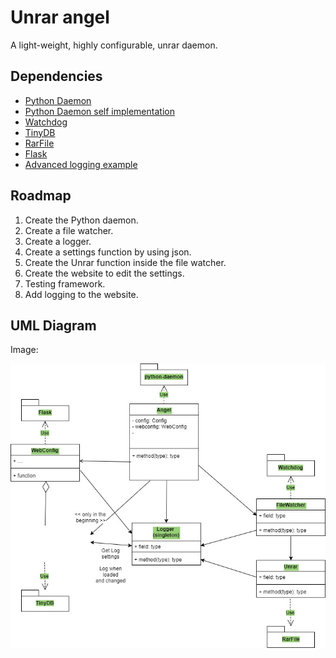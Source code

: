 # Unrar angel
A light-weight, highly configurable, unrar daemon.

## Dependencies
- [Python Daemon](https://pypi.python.org/pypi/python-daemon/ "python-daemon")
- [Python Daemon self implementation](https://gist.github.com/marazmiki/3618191#file-daemon-py-L216)
- [Watchdog](https://pypi.python.org/pypi/watchdog "Watchdog")
- [TinyDB](http://tinydb.readthedocs.io/en/latest/ "TinyDB")
- [RarFile](https://rarfile.readthedocs.io/en/latest/ "rarfile")
- [Flask](http://flask.pocoo.org/ "Flask")
- [Advanced logging example](https://docs.python.org/2/howto/logging.html#configuring-logging "Advanced logging example")

## Roadmap
1. Create the Python daemon.
2. Create a file watcher.
3. Create a logger.
4. Create a settings function by using json.
5. Create the Unrar function inside the file watcher.
6. Create the website to edit the settings.
7. Testing framework.
8. Add logging to the website.

## UML Diagram
Image:

![alt text](doc/Unrar-angel-diagram.jpg "UML Diagram")